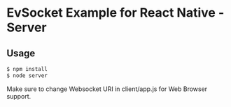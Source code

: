 # EvSocket Example for React Native - Server
## Usage

```bash
$ npm install
$ node server
```

Make sure to change Websocket URI in client/app.js for Web Browser support.
